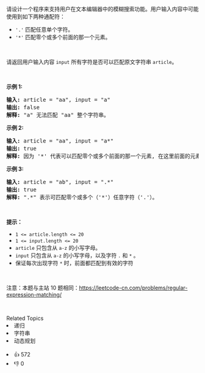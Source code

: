 <p>请设计一个程序来支持用户在文本编辑器中的模糊搜索功能。用户输入内容中可能使用到如下两种通配符：</p>

<ul> 
 <li><code>'.'</code> 匹配任意单个字符。</li> 
 <li><code>'*'</code> 匹配零个或多个前面的那一个元素。</li> 
</ul>

<p>&nbsp;</p>

<p>请返回用户输入内容 <code>input</code> 所有字符是否可以匹配原文字符串 <code>article</code>。</p>

<p>&nbsp;</p>

<p><strong>示例 1:</strong></p>

<pre>
<strong>输入: </strong>article = "aa", input = "a"
<strong>输出:</strong> false
<strong>解释:</strong> "a" 无法匹配 "aa" 整个字符串。
</pre>

<p><strong>示例 2:</strong></p>

<pre>
<strong>输入: </strong>article = "aa", input = "a*"
<strong>输出:</strong> true
<strong>解释:</strong>&nbsp;因为 '*' 代表可以匹配零个或多个前面的那一个元素, 在这里前面的元素就是 'a'。因此，字符串 "aa" 可被视为 'a' 重复了一次。
</pre>

<p><strong>示例&nbsp;3:</strong></p>

<pre>
<strong>输入: </strong>article = "ab", input = ".*"
<strong>输出:</strong> true
<strong>解释:</strong>&nbsp;".*" 表示可匹配零个或多个（'*'）任意字符（'.'）。
</pre>

<p>&nbsp;</p>

<p><strong>提示：</strong></p>

<ul> 
 <li><code>1 &lt;= article.length &lt;= 20</code></li> 
 <li><code>1 &lt;= input.length &lt;= 20</code></li> 
 <li><code>article</code> 只包含从 <code>a-z</code> 的小写字母。</li> 
 <li><code>input</code> 只包含从 <code>a-z</code> 的小写字母，以及字符 <code>.</code> 和 <code>*</code> 。</li> 
 <li>保证每次出现字符 <code>*</code> 时，前面都匹配到有效的字符</li> 
</ul>

<p>&nbsp;</p>

<p>注意：本题与主站 10&nbsp;题相同：<a href="https://leetcode-cn.com/problems/regular-expression-matching/">https://leetcode-cn.com/problems/regular-expression-matching/</a></p>

<p>&nbsp;</p>

<div><div>Related Topics</div><div><li>递归</li><li>字符串</li><li>动态规划</li></div></div><br><div><li>👍 572</li><li>👎 0</li></div>